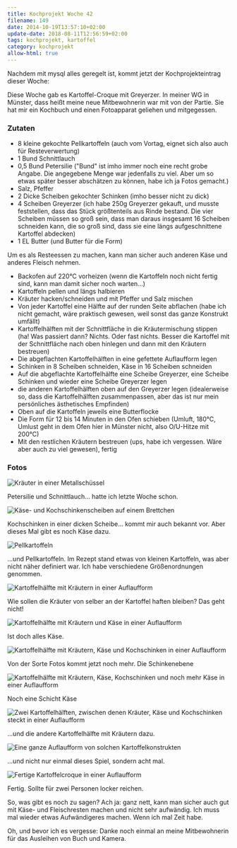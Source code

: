 ```yaml
---
title: Kochprojekt Woche 42
filename: 149
date: 2014-10-19T13:57:10+02:00
update-date: 2018-08-11T12:56:59+02:00
tags: kochprojekt, kartoffel
category: kochprojekt
allow-html: true
---
```

<p>Nachdem mit mysql alles geregelt ist, kommt jetzt der Kochprojekteintrag dieser Woche:</p>
<p>Diese Woche gab es Kartoffel-Croque mit Greyerzer. In meiner WG in Münster, dass heißt meine neue Mitbewohnerin war mit von der Partie. Sie hat mir ein Kochbuch und einen Fotoapparat geliehen und mitgegessen.</p>
<h3>Zutaten</h3>
<ul>
<li>8 kleine gekochte Pellkartoffeln (auch vom Vortag, eignet sich also auch für Resteverwertung)</li>
<li>1 Bund Schnittlauch</li>
<li>0,5 Bund Petersilie ("Bund" ist imho immer noch eine recht grobe Angabe. Die angegebene Menge war jedenfalls zu viel. Aber um so etwas später besser abschätzen zu können, habe ich ja Fotos gemacht.)</li>
<li>Salz, Pfeffer</li>
<li>2 Dicke Scheiben gekochter Schinken (imho besser nicht zu dick)</li>
<li>4 Scheiben Greyerzer (ich habe 250g Greyerzer gekauft, und musste feststellen, dass das Stück größtenteils aus Rinde bestand. Die vier Scheiben müssen so groß sein, dass man daraus insgesamt 16 Scheiben schneiden kann, die so groß sind, dass sie eine längs aufgeschnittene Kartoffel abdecken)</li>
<li>1 EL Butter (und Butter für die Form)</li>
</ul>
<p>Um es als Resteessen zu machen, kann man sicher auch anderen Käse und anderes Fleisch nehmen.</p>
<ul>
<li>Backofen auf 220°C vorheizen (wenn die Kartoffeln noch nicht fertig sind, kann man damit sicher noch warten...)</li>
<li>Kartoffeln pellen und längs halbieren</li>
<li>Kräuter hacken/schneiden und mit Pfeffer und Salz mischen</li>
<li>Von jeder Kartoffel eine Hälfte auf der runden Seite abflachen (habe ich nicht gemacht, wäre praktisch gewesen, weil sonst das ganze Konstrukt umfällt)</li>
<li>Kartoffelhälften mit der Schnittfläche in die Kräutermischung stippen (ha! Was passiert dann? Nichts. Oder fast nichts. Besser die Kartoffel mit der Schnittfläche nach oben hinlegen und dann mit den Kräutern bestreuen)</li>
<li>Die abgeflachten Kartoffelhälften in eine gefettete Auflaufform legen</li>
<li>Schinken in 8 Scheiben schneiden, Käse in 16 Scheiben schneiden</li>
<li>Auf die abgeflachte Kartoffelhälfte eine Scheibe Greyerzer, eine Scheibe Schinken und wieder eine Scheibe Greyerzer legen</li>
<li>die anderen Kartoffelhälften oben auf den Greyerzer legen (idealerweise so, dass die Kartoffelhälften zusammenpassen, aber das ist nur mein persönliches ästhetisches Empfinden)</li>
<li>Oben auf die Kartoffeln jeweils eine Butterflocke</li>
<li>Die Form für 12 bis 14 Minuten in den Ofen schieben (Umluft, 180°C, Umlust geht in dem Ofen hier in Münster nicht, also O/U-Hitze mit 200°C)</li>
<li>Mit den restlichen Kräutern bestreuen (ups, habe ich vergessen. Wäre aber auch zu viel gewesen), fertig</li>
</ul>

<h3>Fotos</h3>
<img src="/hosted_files/397/download" alt="Kräuter in einer Metallschüssel">
<p>Petersilie und Schnittlauch... hatte ich letzte Woche schon.</p>
<img src="/hosted_files/398/download" alt="Käse- und Kochschinkenscheiben auf einem Brettchen">
<p>Kochschinken in einer dicken Scheibe... kommt mir auch bekannt vor. Aber dieses Mal gibt es noch Käse dazu.</p>
<img src="/hosted_files/399/download" alt="Pellkartoffeln">
<p>...und Pellkartoffeln. Im Rezept stand etwas von kleinen Kartoffeln, was aber nicht näher definiert war. Ich habe verschiedene Größenordnungen genommen.</p>
<img src="/hosted_files/400/download" alt="Kartoffelhälfte mit Kräutern in einer Auflaufform">
<p>Wie sollen die Kräuter von selber an der Kartoffel haften bleiben? Das geht nicht!</p>
<img src="/hosted_files/401/download" alt="Kartoffelhälfte mit Kräutern und Käse in einer Auflaufform">
<p>Ist doch alles Käse.</p>
<img src="/hosted_files/402/download" alt="Kartoffelhälfte mit Kräutern, Käse und Kochschinken in einer Auflaufform">
<p>Von der Sorte Fotos kommt jetzt noch mehr. Die Schinkenebene</p>
<img src="/hosted_files/403/download" alt="Kartoffelhälfte mit Kräutern, Käse, Kochschinken und noch mehr Käse in einer Auflaufform">
<p>Noch eine Schicht Käse</p>
<img src="/hosted_files/404/download" alt="Zwei Kartoffelhälften, zwischen denen Kräuter, Käse und Kochschinken steckt in einer Auflaufform">
<p>...und die andere Kartoffelhälfte mit Kräutern dazu.</p>
<img src="/hosted_files/405/download" alt="Eine ganze Auflaufform von solchen Kartoffelkonstrukten">
<p>...und nicht nur einmal dieses Spiel, sondern acht mal.</p>
<img src="/hosted_files/406/download" alt="Fertige Kartoffelcroque in einer Auflaufform">
<p>Fertig. Sollte für zwei Personen locker reichen.</p>
<p>So, was gibt es noch zu sagen? Ach ja: ganz nett, kann man sicher auch gut mit Käse- und Fleischresten machen und nicht sehr aufwändig. Ich muss mal wieder etwas Aufwändigeres machen. Wenn ich mal Zeit habe.</p>
<p>Oh, und bevor ich es vergesse: Danke noch einmal an meine Mitbewohnerin für das Ausleihen von Buch und Kamera.</p>

